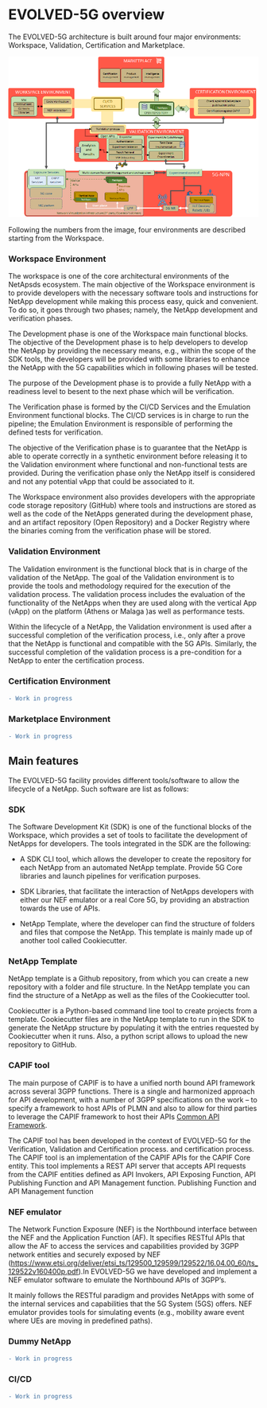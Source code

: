 # EVOLVED-5G overview
The EVOLVED-5G architecture is built around four major environments: Workspace, Validation, Certification and Marketplace.

![EVOLVED-5G Architecture](./images/architecture.png)

Following the numbers from the image, four environments are described starting from the Workspace.
### Workspace Environment

The workspace is one of the core architectural environments of the NetApsds ecosystem. The main objective of the Workspace environment is to provide developers with the necessary software tools and instructions for NetApp development while making this process easy, quick and convenient. To do so, it goes through two phases; namely, the NetApp development and verification phases. 

The Development phase is one of the Workspace main functional blocks. The objective of the Development phase is to help developers to develop the NetApp by providing the necessary means, e.g., within the scope of the SDK tools, the developers will be provided with some libraries to enhance the NetApp with the 5G capabilities which in following phases will be tested. 

The purpose of the Development phase is to provide a fully NetApp with a readiness level to besent to the next phase which will be verification.

The Verification phase is formed by the CI/CD Services and the Emulation Environment
functional blocks. The CI/CD services is in charge to run the pipeline; the Emulation Environment is responsible of performing the defined tests for verification.

The objective of the Verification phase is to guarantee that the NetApp is able to operate correctly in a synthetic environment before releasing it to the Validation environment where functional and non-functional tests are provided. During the verification phase only the NetApp itself is considered and not any potential vApp that could be associated to it.

The Workspace environment also provides developers with the appropriate code storage repository
(GitHub) where tools and instructions are stored as well as the code of the NetApps generated during the development phase, and an artifact repository (Open Repository) and a Docker Registry where the binaries coming from the verification phase will be stored.

### Validation Environment

The Validation environment is the functional block that is in charge of the validation of the NetApp. The goal of the Validation environment is to provide the tools and methodology required for the execution of the validation process. The validation process includes the evaluation of the functionality of the NetApps when they are used along with the vertical App (vApp) on the platform (Athens or Malaga )as well as performance tests.

Within the lifecycle of a NetApp, the Validation environment is used after a successful
completion of the verification process, i.e., only after a prove that the NetApp is functional and compatible with the 5G APIs. Similarly, the successful completion of the validation process is a pre-condition for a NetApp to enter the certification process.

### Certification Environment

```diff
- Work in progress
```

### Marketplace Environment

```diff
- Work in progress
```

## Main features

The EVOLVED-5G facility provides different tools/software to allow the lifecycle of a NetApp. Such software are list as follows:

### SDK

The Software Development Kit (SDK) is one of the functional blocks of the Workspace, which provides a set of tools to facilitate the development of NetApps for developers. The tools integrated in the SDK are the following: 

* A SDK CLI tool, which allows the developer to create the repository for each NetApp from an automated NetApp template. Provide 5G Core libraries and launch pipelines for verification purposes.

* SDK Libraries, that facilitate the interaction of NetApps developers with either our NEF emulator or a real Core 5G, by providing an abstraction towards the use of APIs.

* NetApp Template, where the developer can find the structure of folders and files that compose the NetApp. This template is mainly made up of another tool called Cookiecutter.


###  NetApp Template

NetApp template is a Github repository, from which you can create a new repository with a folder and file structure. In the NetApp template you can find the structure of a NetApp as well as the files of the Cookiecutter tool.

Cookiecutter is a Python-based command line tool to create projects from a template. Cookiecutter files are in the NetApp template to run in the SDK to generate the NetApp structure by populating it with the entries requested by Cookiecutter when it runs.  Also, a python script allows to upload the new repository to GitHub.

### CAPIF tool

The main purpose of CAPIF is to have a unified north bound API framework across several 3GPP functions. There is a single and harmonized approach for API development, with a number of 3GPP specifications on the work – to specify a framework to host APIs of PLMN and also to allow for third parties to leverage the CAPIF framework to host their APIs [Common API Framework](https://www.3gpp.org/common-api-framework-capif).

The CAPIF tool has been developed in the context of EVOLVED-5G for the Verification, Validation and Certification process.
and certification process. The CAPIF tool is an implementation of the CAPIF APIs for the CAPIF Core entity. This tool implements a REST API server that
accepts API requests from the CAPIF entities defined as API Invokers, API Exposing Function, API Publishing Function and API Management function.
Publishing Function and API Management function


### NEF emulator  

The Network Function Exposure (NEF) is the Northbound interface between the NEF and the Application Function (AF). It specifies RESTful APIs that allow the AF to access the services and capabilities provided by 3GPP network entities and securely exposed by NEF (https://www.etsi.org/deliver/etsi_ts/129500_129599/129522/16.04.00_60/ts_129522v160400p.pdf).In EVOLVED-5G we have developed and implement a NEF emulator software to emulate the Northbound APIs of 3GPP’s.

It mainly follows the RESTful paradigm and provides NetApps with some of the internal services and capabilities that the 5G System (5GS) offers. NEF emulator provides tools for simulating events (e.g., mobility aware event where UEs are moving in predefined paths).

### Dummy NetApp

```diff
- Work in progress
```

### CI/CD 

```diff
- Work in progress
```